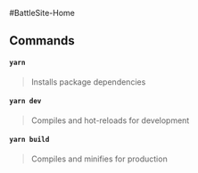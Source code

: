 #BattleSite-Home
## Commands
#### `yarn`
> Installs package dependencies

#### `yarn dev`
> Compiles and hot-reloads for development

#### `yarn build`
> Compiles and minifies for production
